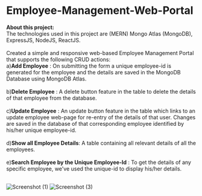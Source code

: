 # Employee-Management-Web-Portal

**About this project:** <br />
The technologies used in this project are (MERN) Mongo Atlas (MongoDB), ExpressJS, NodeJS, ReactJS. 
<br />
<br />
Created a simple and responsive web-based Employee Management Portal that supports the following CRUD actions: <br />
a)**Add Employee** : On submitting the form a unique employee-id is generated for the employee and the details are saved in the MongoDB Database using MongoDB Atlas. <br /><br />
b)**Delete Employee** : A delete button feature in the table to delete the details of that employee from the database. <br /><br />
c)**Update Employee** : An update button feature in the table which links to an update employee web-page for re-entry of the details of that user. Changes are saved in the database of that corresponding employee identified by his/her unique employee-id.  <br /><br />
d)**Show all Employee Details**: A table containing all relevant details of all the employees. <br /><br />
e)**Search Employee by the Unique Employee-Id** : To get the details of any specific employee, we've used the unique-id to display his/her details. <br /><br />

![Screenshot (1)](https://user-images.githubusercontent.com/54627904/159476896-9223e06c-2616-4992-87b3-b9638d24f751.png)
![Screenshot (3)](https://user-images.githubusercontent.com/54627904/159476963-435effdb-7c45-48a1-9e86-3e665ae8b350.png)

